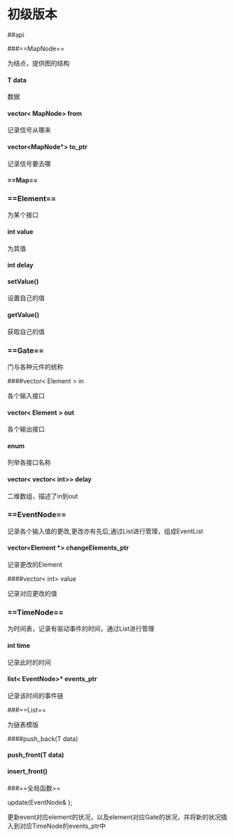 # 初级版本

##api

###==MapNode==

为结点，提供图的结构

#### T data

数据

#### vector< MapNode> from

记录信号从哪来

#### vector<MapNode*> to_ptr

记录信号要去哪



#### ==Map==



### ==Element==

为某个接口

#### int value

为其值

#### int delay

#### setValue()

设置自己的值

#### getValue()

获取自己的值



### ==Gate==
门与各种元件的统称

####vector< Element > in

各个输入接口

#### vector< Element > out

各个输出接口

#### enum

列举各接口名称

#### vector< vector< int>>  delay

二维数组，描述了in到out



### ==EventNode==

记录各个输入值的更改,更改亦有先后,通过List进行管理，组成EventList

#### vector<Element *> changeElements_ptr

记录更改的Element

####vector< int> value

记录对应更改的值



### ==TimeNode==

为时间表，记录有驱动事件的时间，通过List进行管理

#### int time

记录此时的时间

#### list< EventNode>* events_ptr

记录该时间的事件链



###==List==

为链表模版

####push_back(T data)

#### push_front(T data)

#### insert_front()



###==全局函数==

update(EventNode& );

更新event对应element的状况，以及element对应Gate的状况，并将新的状况插入到对应TimeNode的events_ptr中
